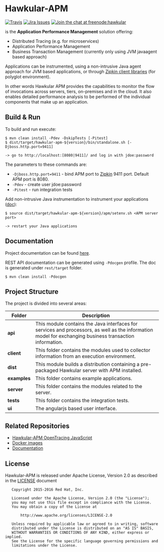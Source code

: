 Hawkular-APM
============

[![Travis](https://travis-ci.org/hawkular/hawkular-apm.svg?branch=master)](https://travis-ci.org/hawkular/hawkular-apm)
[![Jira Issues](https://img.shields.io/badge/Jira-issues-blue.svg)](https://issues.jboss.org/projects/HWKAPM/issues)
[![Join the chat at freenode:hawkular](https://img.shields.io/badge/irc-freenode%3A%20%23hawkular-blue.svg)](http://webchat.freenode.net/?channels=%23hawkular)

is the **Application Performance Management** solution offering:

* Distributed Tracing (e.g. for microservices)
* Application Performance Management
* Business Transaction Management (currently only using JVM javaagent based approach)

Applications can be instrumented, using a non-intrusive Java agent approach for JVM based applications, or through
[Zipkin client libraries](http://zipkin.io/pages/existing_instrumentations.html) (for polyglot environment).

In other words Hawkular APM provides the capabilities to monitor the flow of invocations
across servers, tiers, on-premises and in the cloud. It also enables detailed
performance analysis to be performed of the individual components that make up an
application.

Build & Run
-----------

To build and run execute:

```shell
$ mvn clean install -Pdev -DskipTests [-Pitest]
$ dist/target/hawkular-apm-${version}/bin/standalone.sh [-Djboss.http.port=9411]

-> go to http://localhost:[8080|9411]/ and log in with jdoe:password
```

The parameters to these commands are:

* `-Djboss.http.port=9411` - bind APM port to [Zipkin](http://zipkin.io/) 9411 port. Default APM port is 8080.
* `-Pdev` - create user jdoe:password
* `-Pitest` - run integration tests

Add non-intrusive Java instrumentation to instrument your applications ([doc](https://hawkular.gitbooks.io/hawkular-apm-user-guide/content/installation/JVMAGENT.html)):
```shell
$ source dist/target/hawkular-apm-${version}/apm/setenv.sh <APM server port>

-> restart your Java applications
```

Documentation
-------------

Project documentation can be found [here](https://hawkular.gitbooks.io/hawkular-apm-user-guide/content/).

REST API documentation can be generated using `-Pdocgen` profile. The doc is generated under `rest/target` folder.

```shell
$ mvn clean install -Pdocgen
```

Project Structure
-----------------

The project is divided into several areas:

Folder | Description
---- | ----
**api** | This module contains the Java interfaces for services and processors, as well as the information model for exchanging business transaction information.
**client** | This folder contains the modules used to collector information from an execution environment.
**dist** | This module builds a distribution containing a pre-packaged Hawkular server with APM installed.
**examples** | This folder contains example applications.
**server** | This folder contains the modules related to the server.
**tests** | This folder contains the integration tests.
**ui** | The angularjs based user interface.

Related Repositories
--------------------
* [Hawkular-APM OpenTracing JavaScript](https://github.com/hawkular/hawkular-apm-opentracing-javascript)
* [Docker images](https://github.com/jboss-dockerfiles/hawkular-apm)
* [Documentation](https://github.com/hawkular/hawkular-apm-user-guide)

License
-------

Hawkular-APM is released under Apache License, Version 2.0 as described in the [LICENSE](LICENSE) document

```
   Copyright 2015-2016 Red Hat, Inc.

   Licensed under the Apache License, Version 2.0 (the "License");
   you may not use this file except in compliance with the License.
   You may obtain a copy of the License at

       http://www.apache.org/licenses/LICENSE-2.0

   Unless required by applicable law or agreed to in writing, software
   distributed under the License is distributed on an "AS IS" BASIS,
   WITHOUT WARRANTIES OR CONDITIONS OF ANY KIND, either express or implied.
   See the License for the specific language governing permissions and
   limitations under the License.
```
